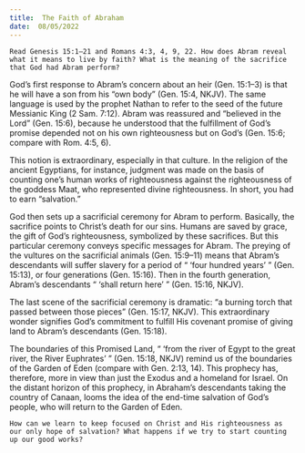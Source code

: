 ```yaml
---
title:  The Faith of Abraham
date:  08/05/2022
---
```


`Read Genesis 15:1–21 and Romans 4:3, 4, 9, 22. How does Abram reveal what it means to live by faith? What is the meaning of the sacrifice that God had Abram perform?`

God’s first response to Abram’s concern about an heir (Gen. 15:1–3) is that he will have a son from his “own body” (Gen. 15:4, NKJV). The same language is used by the prophet Nathan to refer to the seed of the future Messianic King (2 Sam. 7:12). Abram was reassured and “believed in the Lord” (Gen. 15:6), because he understood that the fulfillment of God’s promise depended not on his own righteousness but on God’s (Gen. 15:6; compare with Rom. 4:5, 6).

This notion is extraordinary, especially in that culture. In the religion of the ancient Egyptians, for instance, judgment was made on the basis of counting one’s human works of righteousness against the righteousness of the goddess Maat, who represented divine righteousness. In short, you had to earn “salvation.”

God then sets up a sacrificial ceremony for Abram to perform. Basically, the sacrifice points to Christ’s death for our sins. Humans are saved by grace, the gift of God’s righteousness, symbolized by these sacrifices. But this particular ceremony conveys specific messages for Abram. The preying of the vultures on the sacrificial animals (Gen. 15:9–11) means that Abram’s descendants will suffer slavery for a period of “ ‘four hundred years’ ” (Gen. 15:13), or four generations (Gen. 15:16). Then in the fourth generation, Abram’s descendants “ ‘shall return here’ ” (Gen. 15:16, NKJV).

The last scene of the sacrificial ceremony is dramatic: “a burning torch that passed between those pieces” (Gen. 15:17, NKJV). This extraordinary wonder signifies God’s commitment to fulfill His covenant promise of giving land to Abram’s descendants (Gen. 15:18).

The boundaries of this Promised Land, “ ‘from the river of Egypt to the great river, the River Euphrates’ ” (Gen. 15:18, NKJV) remind us of the boundaries of the Garden of Eden (compare with Gen. 2:13, 14). This prophecy has, therefore, more in view than just the Exodus and a homeland for Israel. On the distant horizon of this prophecy, in Abraham’s descendants taking the country of Canaan, looms the idea of the end-time salvation of God’s people, who will return to the Garden of Eden.

`How can we learn to keep focused on Christ and His righteousness as our only hope of salvation? What happens if we try to start counting up our good works?`